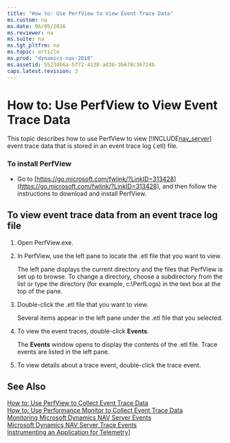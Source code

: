 ```yaml
---
title: "How to: Use PerfView to View Event Trace Data"
ms.custom: na
ms.date: 06/05/2016
ms.reviewer: na
ms.suite: na
ms.tgt_pltfrm: na
ms.topic: article
ms.prod: "dynamics-nav-2018"
ms.assetid: 5523466a-5f72-4138-ad36-3b678c36724b
caps.latest.revision: 3
---
```

# How to: Use PerfView to View Event Trace Data
This topic describes how to use PerfView to view [!INCLUDE[nav_server](includes/nav_server_md.md)] event trace data that is stored in an event trace log \(.etl\) file.  
  
### To install PerfView  
  
-   Go to [https://go.microsoft.com/fwlink/?LinkID=313428](https://go.microsoft.com/fwlink/?LinkID=313428), and then follow the instructions to download and install PerfView.  
  
##  <a name="ViewDataPerfView"></a> To view event trace data from an event trace log file  
  
1.  Open PerfView.exe.  
  
2.  In PerfView, use the left pane to locate the .etl file that you want to view.  
  
     The left pane displays the current directory and the files that PerfView is set up to browse. To change a directory, choose a subdirectory from the list or type the directory \(for example, c:\\PerfLogs\) in the text box at the top of the pane.  
  
3.  Double-click the .etl file that you want to view.  
  
     Several items appear in the left pane under the .etl file that you selected.  
  
4.  To view the event traces, double-click **Events**.  
  
     The **Events** window opens to display the contents of the .etl file. Trace events are listed in the left pane.  
  
5.  To view details about a trace event, double-click the trace event.  
  
## See Also  
 [How to: Use PerfView to Collect Event Trace Data](How-to--Use-PerfView-to-Collect-Event-Trace-Data.md)   
 [How to: Use Performance Monitor to Collect Event Trace Data](How-to--Use-Performance-Monitor-to-Collect-Event-Trace-Data.md)   
 [Monitoring Microsoft Dynamics NAV Server Events](Monitoring-Microsoft-Dynamics-NAV-Server-Events.md)   
 [Microsoft Dynamics NAV Server Trace Events](Microsoft-Dynamics-NAV-Server-Trace-Events.md)  
 [Instrumenting an Application for Telemetry](instrumenting-application-for-telemetry.md)]  